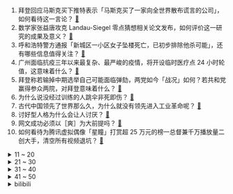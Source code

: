 1. 拜登回应马斯克买下推特表示「马斯克买了一家向全世界散布谎言的公司」，如何看待这一言论？ [:link:](https://www.zhihu.com/question/564825251)
2. 数学家张益唐攻克 Landau-Siegel 零点猜想相关论文发布，如何评价这一研究的成果及意义？ [:link:](https://www.zhihu.com/question/564799818)
3. 呼和浩特警方通报「新城区一小区女子坠楼死亡，已初步排除他杀可能」，还有哪些信息值得关注？ [:link:](https://www.zhihu.com/question/564776835)
4. 广州面临抗疫三年以来最复杂、最严峻的疫情，将开设临时医疗点 24 小时轮值，这意味着什么？ [:link:](https://www.zhihu.com/question/564795252)
5. 拜登称若输掉中期选举自己可能面临弹劾，两党如今「战况」如何？若共和党赢得参众两院，对拜登意味着什么？ [:link:](https://www.zhihu.com/question/564828515)
6. 为什么说没经过训练的人跳伞非死即伤？ [:link:](https://www.zhihu.com/question/358081141)
7. 古代中国领先了世界那么久，为什么就没有领先进入工业革命呢？ [:link:](https://www.zhihu.com/question/51280716)
8. 讨好型人格为什么会让人讨厌？ [:link:](https://www.zhihu.com/question/558032612)
9. 网文成功必须以［爽］为大前提吗？ [:link:](https://www.zhihu.com/question/564063732)
10. 如何看待为腾讯虚拟偶像「星瞳」打赏超 25 万元的榜一总督兼千万播放量二创大手，清空所有视频退坑？ [:link:](https://www.zhihu.com/question/564405578)
<details>
<summary>11 ~ 20</summary>

11. 近年来，至少 1400 名美国华裔科学家转而到中国开展研究。如何看待新一轮的「归国潮」？ [:link:](https://www.zhihu.com/question/564619685)
12. 为什么宾利、劳斯莱斯、迈巴赫大多使用5L以上的12缸发动机，但马力却很小，也就500左右甚至不到? [:link:](https://www.zhihu.com/question/559041698)
13. 轿车定速巡航失灵，男子 126 码行驶 2 小时，碰到类似紧急情况，该如何处理？ [:link:](https://www.zhihu.com/question/564577037)
14. 如何看待哔哩哔哩副总裁张峰不再负责游戏业务，全权移交给陈睿，游戏行业的人怎么看？ [:link:](https://www.zhihu.com/question/564647751)
15. 喜茶等多家茶饮品牌联合抵制外卖满减，均改为满减一元或取消，哪些因素导致？会带来哪些影响？ [:link:](https://www.zhihu.com/question/564778646)
16. 俄称将公布英国参与袭击黑海舰队的证据，此举会对当下国际形势带来哪些影响？ [:link:](https://www.zhihu.com/question/564577614)
17. 如何评价《王者荣耀•世界》游戏质量？ [:link:](https://www.zhihu.com/question/561290653)
18. 福州不再公布无症状感染者流调，当地回应称「让流调队员全力投入流调溯源工作中」，如何看待这一做法？ [:link:](https://www.zhihu.com/question/564785366)
19. 11 月起多地核酸检测收费，多人混检最低 3 元/人次，哪些信息值得关注？ [:link:](https://www.zhihu.com/question/564776780)
20. 红薯为什么不能主粮化？ [:link:](https://www.zhihu.com/question/37205624)
</details>
<details>
<summary>21 ~ 30</summary>

21. 广州市海珠区全域严格控制人员流动，每户每日 1 人外出，地铁公交暂停服务，哪些信息值得关注？ [:link:](https://www.zhihu.com/question/564780092)
22. 男子请他人为孕妇让座被疑道德绑架，如何看待此事？ [:link:](https://www.zhihu.com/question/564823771)
23. 如何看待《原神》须弥小吉祥草王「 白草净华·纳西妲」传说任务「智慧主之章 」剧情内容？ [:link:](https://www.zhihu.com/question/563752745)
24. 电影《万里归途》有什么细思极恐的细节？ [:link:](https://www.zhihu.com/question/554025257)
25. 你有什么自己悟出来的道理吗？ [:link:](https://www.zhihu.com/question/557600391)
26. 平时不联系你的朋友向你借钱怎么办？ [:link:](https://www.zhihu.com/question/561963424)
27. 记者卧底「网课入侵」群，群员 00 后居多，男性占比超 7 成，「网课爆破」是否涉嫌违法犯罪？ [:link:](https://www.zhihu.com/question/564787315)
28. 埃尔多安称「西方国家一边上『人道课』一边对非洲饥荒漠不关心「这是耻辱」，如何评价这一言论？ [:link:](https://www.zhihu.com/question/564816957)
29. 小明买的花生酱被路人甲顺走导致路人甲孩子食用后过敏身死，小明有责任吗？ [:link:](https://www.zhihu.com/question/564243735)
30. 大学天文学专业学的到底是什么？是不是看星星，是不是特别浪漫主义的那种？ [:link:](https://www.zhihu.com/question/382507498)
</details>
<details>
<summary>31 ~ 40</summary>

31. 请问舍友之间真的要干什么都在一起吗？ [:link:](https://www.zhihu.com/question/563481290)
32. 我到底该不该为了学习放弃我喜欢的游戏？ [:link:](https://www.zhihu.com/question/564828418)
33. 美国中期选举竞选花费预计超 167 亿美元，成史上最贵，对这一巨额花费如何评价？反映出美政府哪些情况？ [:link:](https://www.zhihu.com/question/564627994)
34. 为什么在西方文化中，恶魔经常以山羊的形象出现？ [:link:](https://www.zhihu.com/question/19742967)
35. 压疮两小时就可以产生，为什么平时读书考试坐这么久都没事? [:link:](https://www.zhihu.com/question/559036956)
36. 《维多利亚3》如何入门？有哪些攻略和玩法？ [:link:](https://www.zhihu.com/question/561742488)
37. 美少女射击手游《NIKKE：胜利女神》开服，你的体验如何？ [:link:](https://www.zhihu.com/question/564600289)
38. 《灌篮高手》新作动画《THE FIRST SLAM DUNK》最新预告片公开，其中都有哪些看点？ [:link:](https://www.zhihu.com/question/564667789)
39. 美国宣布再提供乌克兰约 4 亿美元军事援助，美媒称援乌敏感武器美方仅能追踪到 10%，将产生哪些影响？ [:link:](https://www.zhihu.com/question/564780104)
40. 如何评价《原神》中的须弥教令院？ [:link:](https://www.zhihu.com/question/564377395)
</details>
<details>
<summary>41 ~ 50</summary>

41. 怎样克服自己自卑的心理呢？ [:link:](https://www.zhihu.com/question/564425586)
42. 双十一期间是11.11当天的价格最便宜，还是说这期间的某一天最便宜？ [:link:](https://www.zhihu.com/question/66550652)
43. 印度一女婴体内竟有 8 个寄生胎，寄生胎是如何形成的？ [:link:](https://www.zhihu.com/question/564840149)
44. 各位 INFJ 的动力都是从哪里来? [:link:](https://www.zhihu.com/question/563796478)
45. 外媒称白宫计划在中期选举后推进反垄断立法，以制约科技巨头公司的权势，将带来哪些影响？ [:link:](https://www.zhihu.com/question/564832268)
46. 11 月白鹤滩水电站三天投产两台机组，实现一台百万千瓦机组投产有多难？全面建成投产后将发挥哪些效益？ [:link:](https://www.zhihu.com/question/564841708)
47. 升降桌真的有必要入手吗？ [:link:](https://www.zhihu.com/question/388004287)
48. 女子因购买到 5 桶过期油索赔未果打官司，超市称恶意购买，如何看待此事？如何用法律角度解读此事件？ [:link:](https://www.zhihu.com/question/564590906)
49. 为什么有人格外重视厨房的装修，厨房在当代家居中是否还有举足轻重的重要性？ [:link:](https://www.zhihu.com/question/562905064)
50. 大一已经确定要考研的人，大学四年该怎样过？ [:link:](https://www.zhihu.com/question/265939871)
</details><details>
<summary>bilibili</summary>

1. CSGO玉麒麟本麟上线 [:link:](//www.bilibili.com/video/BV1kG411A75E)
2. 海澜之家空中变装 [:link:](//www.bilibili.com/video/BV1eg41167nC)
3. 氪金游戏策划的人生体验 [:link:](//www.bilibili.com/video/BV1dG411c7Ua)
4. 自律真的会让我变得闪闪发光 [:link:](//www.bilibili.com/video/BV1FG411P7EF)
5. 【罗翔】“网课爆破”犯了什么法？ [:link:](//www.bilibili.com/video/BV1584y1v7AH)
6. 我也不想上学，但我的老师是初音未来哎 [:link:](//www.bilibili.com/video/BV1pK411m7yN)
7. 用恐怖片的方式打开购物节 [:link:](//www.bilibili.com/video/BV1iG411c79s)
8. 《一个故事》 [:link:](//www.bilibili.com/video/BV1md4y1c7bV)
9. 《原神》过场动画-「折枝落梦」 [:link:](//www.bilibili.com/video/BV17D4y1t74j)
10. 【新 概 念 运 镜】 [:link:](//www.bilibili.com/video/BV1E8411h7oe)
<details>
<summary>11 ~ 20</summary>

11. 鹅了个鹅 [:link:](//www.bilibili.com/video/BV1SW4y1x76F)
12. 全网跑的最快的纸箱狗 [:link:](//www.bilibili.com/video/BV16D4y147dY)
13. 那一夜 我复盘了好久 [:link:](//www.bilibili.com/video/BV1PW4y147cK)
14. 【warma】做这种视频有什么意义？【沃玛的生活/第八期】 [:link:](//www.bilibili.com/video/BV1g84y1q7AC)
15. 骑行浪迹川西，一路风景如画，帐篷里烧炉子做饭好惬意 [:link:](//www.bilibili.com/video/BV1JW4y147UU)
16. 五 花 肉 天 花 板 [:link:](//www.bilibili.com/video/BV1zg41167qk)
17. 【花样滑冰】| 约尔花滑 ❤ 纵享丝滑 [:link:](//www.bilibili.com/video/BV1zm4y1c7qx)
18. 我收服了MC里所有的生物！！ [:link:](//www.bilibili.com/video/BV1KP4y127Dd)
19. 在素食主义者面前跪着吃炸鸡，他好虔诚，我哭死 [:link:](//www.bilibili.com/video/BV1gg41167CZ)
20. 男大学生唱第一句我就跪下了 [:link:](//www.bilibili.com/video/BV1UG4y1b7dM)
</details>
<details>
<summary>21 ~ 30</summary>

21. 是时候让舍友懂得如何做一个合格的大学生了 [:link:](//www.bilibili.com/video/BV1Xd4y1k7Je)
22. 看几遍都觉得好笑哈哈哈 [:link:](//www.bilibili.com/video/BV1YV4y137Dz)
23. 不要尝试！！不要尝试！！不要尝试！！ [:link:](//www.bilibili.com/video/BV1te4y117CJ)
24. 原神尘歌壶花海秋千免费复制码，点击领取 [:link:](//www.bilibili.com/video/BV1ge4y1t7RV)
25. 猫德学院大战狮子猫家族之空调外机大捷 [:link:](//www.bilibili.com/video/BV1XG411A7j2)
26. 茫茫宇宙为何遇不到外星文明，人类只是囚笼角落滋生的苔藓和蟑螂？！！《隐形时代》上 [:link:](//www.bilibili.com/video/BV1iD4y147A1)
27. 【原神】劫波莲速刷路线（懒人拍照版）【小草神纳西妲突破材料】 [:link:](//www.bilibili.com/video/BV1f84y1i7e8)
28. 我老婆好像在玩一种很新的东西? [:link:](//www.bilibili.com/video/BV1cd4y1w7Fk)
29. “我肯定在几百年前就判过你刑” [:link:](//www.bilibili.com/video/BV1SP411A7Lv)
30. 这一针，扎出了我童年的回忆 [:link:](//www.bilibili.com/video/BV1nD4y1t7Up)
</details>
<details>
<summary>31 ~ 40</summary>

31. 磨树表演 [:link:](//www.bilibili.com/video/BV1c84y1v7uF)
32. 花2000元买个18斤石斑鱼头，做成剁椒鱼头，一口下去惊艳了！ [:link:](//www.bilibili.com/video/BV1Ld4y1C7PT)
33. 觉醒年代细节有多疯狂？群演大爷临场发挥一句话，导演泪洒片场 [:link:](//www.bilibili.com/video/BV1AW4y177FW)
34. 背叛肉体的下场！这个游戏隐藏着令人窒息的「真相」 [:link:](//www.bilibili.com/video/BV1eg411B7rA)
35. 【明日方舟】尝试剪一种很新的东西 [:link:](//www.bilibili.com/video/BV1nv4y1D7A3)
36. 因为淋过雨，所以要把他的伞撕的稀巴烂。 [:link:](//www.bilibili.com/video/BV16t4y1M7W7)
37. 342颗纠缠之缘，大战草神池！ [:link:](//www.bilibili.com/video/BV19e4y1y7M6)
38. 【22娘×33娘】小2子，露出鸡脚了吧！ [:link:](//www.bilibili.com/video/BV1Bv4y1D71g)
39. 10元工地盒饭历史大亏损，没人买了！！ [:link:](//www.bilibili.com/video/BV1it4y1M7Cb)
40. 为了在MC还原百万奖牌！我拆掉它才发现背后藏着的一句话… [:link:](//www.bilibili.com/video/BV1TP4y1U7cT)
</details>
<details>
<summary>41 ~ 50</summary>

41. 草神金曲《草神Disco》 [:link:](//www.bilibili.com/video/BV1aY411f7mF)
42. 猫猫修理工，但是日语版 [:link:](//www.bilibili.com/video/BV1nW4y177pw)
43. 你 这 是 玩 命 [:link:](//www.bilibili.com/video/BV18v4y1D7vG)
44. 举头望明月，怕黑的我有了让自己发光的勇气 [:link:](//www.bilibili.com/video/BV1gt4y1K7ao)
45. 大家好，我是梁小龙，B站我来也，各位多多指教！ [:link:](//www.bilibili.com/video/BV1w14y157fD)
46. 【原神】3.2的主线细节有多夸张？钟离两年前埋下的伏笔，居然在须弥被回收了！ [:link:](//www.bilibili.com/video/BV1n84y1v7CE)
47. 【半佛】恋爱不趁早，可能成祸害 [:link:](//www.bilibili.com/video/BV1Xe4y1s7WZ)
48. 当男人聚会不带女友时！ [:link:](//www.bilibili.com/video/BV1WV4y137Bs)
49. 一种可以从底部灌水的杯子，拿起来还不漏？这是啥原理 [:link:](//www.bilibili.com/video/BV1KW4y147oG)
50. 【原神翻唱】草神为什么要无脑选择《精精爆》 [:link:](//www.bilibili.com/video/BV1dd4y1c7ZZ)
</details>
<details>
<summary>51 ~ 60</summary>

51. 这才配叫吃席吧！清华状元和游戏职业哥的婚礼吃什么？【婚宴鉴定ep02-YJJ女流】 [:link:](//www.bilibili.com/video/BV1Hg411B7KZ)
52. 社死！第一次见家长，200斤表哥要求公主抱上床？！ [:link:](//www.bilibili.com/video/BV1qe411F7z4)
53. 雨天举着砖块站在路边，还会被溅一身水吗 [:link:](//www.bilibili.com/video/BV1Fe4y1m7CH)
54. 姬 斗 罗 [:link:](//www.bilibili.com/video/BV1Vm4y1c75f)
55. 展示下最近收藏的手表 [:link:](//www.bilibili.com/video/BV1384y1q7SY)
56. 这就是读书的意义吧！房琪一开口迷倒众生，董卿就是国泰民安 #娱乐播报台  #娱乐圈的那些事儿  #不属于你的永远都不是你的 [:link:](//www.bilibili.com/video/BV1pt4y1M7pq)
57. 法语版《爱人错过》？ [:link:](//www.bilibili.com/video/BV1xe4y1t78Y)
58. 【原神揭开】草神究竟强在哪？纳西妲全方位攻略 [:link:](//www.bilibili.com/video/BV11d4y1c7hV)
59. 口译笔记1，你准备好了吗 [:link:](//www.bilibili.com/video/BV1AV4y137Ne)
60. “当年星爷的这部电影，现在回头看看真是细节满满！” [:link:](//www.bilibili.com/video/BV1uV4y137rX)
</details>
<details>
<summary>61 ~ 70</summary>

61. 今天这顿局，老板的表现格外有排面。 [:link:](//www.bilibili.com/video/BV1oe4y1s7sz)
62. ⚡️ 小 老 鼠 也 很 可 爱 ⚡️ [:link:](//www.bilibili.com/video/BV1xG4y1h7Kj)
63. 从来没见过宝剑嫂这么害怕过…（给她准备了大惊喜） [:link:](//www.bilibili.com/video/BV1mv4y1D7UG)
64. 你管这叫刮刮乐？ [:link:](//www.bilibili.com/video/BV1wK411S7HU)
65. 喝醉后的行为有多离谱？我们把自己灌醉后记录了下来 [:link:](//www.bilibili.com/video/BV19e4y1y7HV)
66. 【原神】就是你想打魔神战争？ [:link:](//www.bilibili.com/video/BV1iP411w7Nb)
67. 【假装讲电影】爆笑！耗资12亿！超级英雄全是水货！开局死一半！ [:link:](//www.bilibili.com/video/BV1UW4y1x73T)
68. 我们都被草神PV骗了！须弥编剧你没有心啊！！！ [:link:](//www.bilibili.com/video/BV19d4y1c7bX)
69. 当时的我尴尬的甚至可以用脚趾头扣出三室一厅！ [:link:](//www.bilibili.com/video/BV1LP4y1U74J)
70. 这辈子都没见过这么多妖怪【万圣节人类图鉴】 [:link:](//www.bilibili.com/video/BV1i8411Y7Z4)
</details>
<details>
<summary>71 ~ 80</summary>

71. 【原神】看好了，这才是小草神的正确玩法！ [:link:](//www.bilibili.com/video/BV15V4y137Jt)
72. 【私藏馆】Koolulam《One Day》三千人大合唱现场！人生必看的现场 [:link:](//www.bilibili.com/video/BV1414y1V79Z)
73. 【尘歌壶幻梦的城堡】免费复制，属于纳西妲被囚禁时期的美梦具象化城堡。 [:link:](//www.bilibili.com/video/BV1ne4y117kd)
74. 星瞳新专《瞳》官方MV公开！ [:link:](//www.bilibili.com/video/BV1MW4y177ZG)
75. 石头人:“头好痒，感觉要长出脑子了。” [:link:](//www.bilibili.com/video/BV1FK411m7Fi)
76. 谈 了 恋 爱 的 男 人 果 然 藏 不 住 事 啊 许 嵩 。 [:link:](//www.bilibili.com/video/BV1jd4y1C7aD)
77. 德国室友: 真的栓Q! 我就没见过半杯就倒的中国小伙!! [:link:](//www.bilibili.com/video/BV1514y1V7Sh)
78. 【阿斗】王权和神权对决！放虎归山终害己？美剧史诗巨作《权力的游戏》第17期 [:link:](//www.bilibili.com/video/BV1x84y1q7GR)
79. 周末不上班玩个游戏虐待一下自己 [:link:](//www.bilibili.com/video/BV1s24y1f7Ts)
80. 灵异医院竟是日军实验室，侵略者有多该死？经典网剧《灵魂摆渡》第十一回 [:link:](//www.bilibili.com/video/BV118411h7eB)
</details>
<details>
<summary>81 ~ 90</summary>

81. 《 奇 怪 的 羊 咩 咩 增 加 了 》 [:link:](//www.bilibili.com/video/BV1ce411F7Bg)
82. 杜绝一切花里胡哨 这就是满级大佬 [:link:](//www.bilibili.com/video/BV1pV4y1V7ve)
83. 【动画】《小丑》 [:link:](//www.bilibili.com/video/BV1Je4y1t7y9)
84. 我，最厚的防线！ [:link:](//www.bilibili.com/video/BV1Nd4y1w7aY)
85. 这一次我只负责吃！ [:link:](//www.bilibili.com/video/BV1P14y1V7nJ)
86. 当代网友能把遗憾描写到什么程度 [:link:](//www.bilibili.com/video/BV15d4y1c7Pp)
87. 纳西妲的隐藏玩法 [:link:](//www.bilibili.com/video/BV1c84y1q7Mh)
88. 不远万里的跨国奔赴，盖瑞抛弃所有到中国追随黄芳莉 [:link:](//www.bilibili.com/video/BV1Ce4y1y7hi)
89. 全球十大女富豪，我看看有谁不想努力了？ [:link:](//www.bilibili.com/video/BV1XP4y1m7sD)
90. 顶级折磨！！！ [:link:](//www.bilibili.com/video/BV17K411S7i7)
</details>
<details>
<summary>91 ~ 100</summary>

91. 摆！ [:link:](//www.bilibili.com/video/BV1Re4y1y7Tf)
92. 假如室友关系像情侣.... [:link:](//www.bilibili.com/video/BV1Te4y117yc)
93. 蓝色妖姬，但是MC [:link:](//www.bilibili.com/video/BV1He4y1t7mS)
94. 只要爱对了人 哪里都是大床房 [:link:](//www.bilibili.com/video/BV1d84y1i7f7)
95. 【花果山门派PV】代言人杨洋对话孙悟空，邀你共寻大圣之道！ [:link:](//www.bilibili.com/video/BV1tt4y1K7bJ)
96. 人造巨幕？带五台索尼电视开派对！感受沉浸式“翻车”体验！[B站限定抽奖] [:link:](//www.bilibili.com/video/BV1BY411f7ru)
97. Past Lives 停车场 清唱 [:link:](//www.bilibili.com/video/BV1Dv4y1D7fg)
98. 1个人，12年，等 1个奇迹，R级片之王《死侍》是怎样炼成的 [:link:](//www.bilibili.com/video/BV1VD4y1t7d4)
99. 1920-2020 百年变迁，中国电影女性人物演化之美 [:link:](//www.bilibili.com/video/BV14d4y1c7DL)
100. 他是懂钓鱼的，钓鱼佬除了鱼，什么都搞 [:link:](//www.bilibili.com/video/BV1we4y1t7eg)
</details></details>